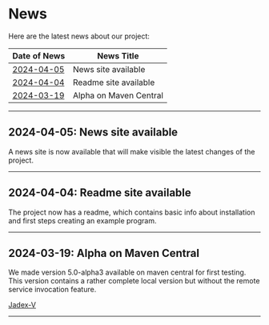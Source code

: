 # News

Here are the latest news about our project:

| Date of News | News Title                                            |
|--------------|-------------------------------------------------------|
| [2024-04-05](#2024-04-05) | News site available |
| [2024-04-04](#2024-04-04) | Readme site available |
| [2024-03-19](#2024-03-19) | Alpha on Maven Central |

---

## 2024-04-05: News site available

A news site is now available that will make visible the latest changes of the project.

---

## 2024-04-04: Readme site available

The project now has a readme, which contains basic info about installation and first steps
creating an example program.

---

## 2024-03-19: Alpha on Maven Central

We made version 5.0-alpha3 available on maven central for first testing. This version
contains a rather complete local version but without the remote service invocation feature.

[Jadex-V](https://central.sonatype.com/artifact/org.activecomponents.jadex/jadex-v)

---
